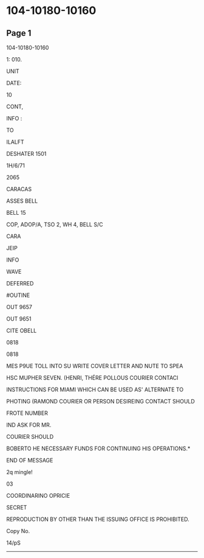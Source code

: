 # 104-10180-10160

## Page 1

104-10180-10160

1: 010.

UNIT

DATE:

10

CONT,

INFO :

TO

ILALFT

DESHATER 1501

1H/6/71

2065

CARACAS

ASSES BELL

BELL 15

COP, ADOP/A, TSO 2, WH 4, BELL S/C

CARA

JEIP

INFO

WAVE

DEFERRED

#OUTINE

OUT 9657

OUT 9651

CITE OBELL

0818

0818

MES P9UE TOLL INTO SU WRITE COVER LETTER AND NUTE TO SPEA

HSC MUPHER SEVEN. (HENRI, THÉRE POLLOUS COURIER CONTACI

INSTRUCTIONS FOR MIAMI WHICH CAN BE USED AS' ALTERNATE TO

PHOTING (RAMOND COURIER OR PERSON DESIREING CONTACT SHOULD

FROTE NUMBER

IND ASK FOR MR.

COURIER SHOULD

BOBERTO HE NECESSARY FUNDS FOR CONTINUING HIS OPERATIONS.*

END OF MESSAGE

2q mingle!

03

COORDINARINO OPRICIE

SECRET

REPRODUCTION BY OTHER THAN THE ISSUING OFFICE IS PROHIBITED.

Copy No.

14/pS

---

